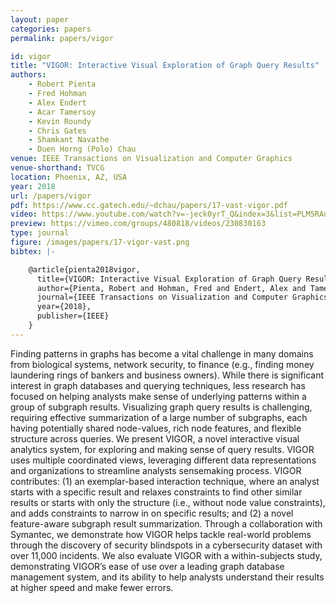 ```yaml
---
layout: paper
categories: papers
permalink: papers/vigor

id: vigor
title: "VIGOR: Interactive Visual Exploration of Graph Query Results"
authors: 
    - Robert Pienta
    - Fred Hohman
    - Alex Endert
    - Acar Tamersoy
    - Kevin Roundy
    - Chris Gates
    - Shamkant Navathe
    - Duen Horng (Polo) Chau
venue: IEEE Transactions on Visualization and Computer Graphics
venue-shorthand: TVCG
location: Phoenix, AZ, USA
year: 2018
url: /papers/vigor
pdf: https://www.cc.gatech.edu/~dchau/papers/17-vast-vigor.pdf
video: https://www.youtube.com/watch?v=-jeck0yrT_Q&index=3&list=PLM5RAudXfaumbXG2vOk1eFMHY3rkPCRNR
preview: https://vimeo.com/groups/480818/videos/230830163
type: journal
figure: /images/papers/17-vigor-vast.png
bibtex: |-

    @article{pienta2018vigor,
      title={VIGOR: Interactive Visual Exploration of Graph Query Results},
      author={Pienta, Robert and Hohman, Fred and Endert, Alex and Tamersoy, Acar and Roundy, Kevin and Gates, Chris and Navathe, Shamkant and Chau, Duen Horng},
      journal={IEEE Transactions on Visualization and Computer Graphics (TVCG)},
      year={2018},
      publisher={IEEE}
    }
---
```


Finding patterns in graphs has become a vital challenge in many domains from biological systems, network security, to finance (e.g., finding money laundering rings of bankers and business owners).
While there is significant interest in graph databases and querying techniques, less research has focused on helping analysts make sense of underlying patterns within a group of subgraph results.
Visualizing graph query results is challenging, requiring effective summarization of a large number of subgraphs, each having potentially shared node-values, rich node features, and flexible structure across queries.
We present VIGOR, a novel interactive visual analytics system, for exploring and making sense of query results.
VIGOR uses multiple coordinated views, leveraging different data representations and organizations to streamline analysts sensemaking process.
VIGOR contributes: (1) an exemplar-based interaction technique, where an analyst starts with a specific result and relaxes constraints to find other similar results or starts with only the structure (i.e., without node value constraints), and adds constraints to narrow in on specific results; and (2) a novel feature-aware subgraph result summarization.
Through a collaboration with Symantec, we demonstrate how VIGOR helps tackle real-world problems through the discovery of security blindspots in a cybersecurity dataset with over 11,000 incidents.
We also evaluate VIGOR with a within-subjects study, demonstrating VIGOR’s ease of use over a leading graph database management system, and its ability to help analysts understand their results at higher speed and make fewer errors.
